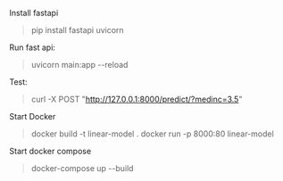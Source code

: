 
Install fastapi 
> pip install fastapi uvicorn

Run fast api:
> uvicorn main:app --reload

Test:
> curl -X POST "http://127.0.0.1:8000/predict/?medinc=3.5"

Start Docker
> docker build -t linear-model .
> docker run -p 8000:80 linear-model

Start docker compose
> docker-compose up --build

